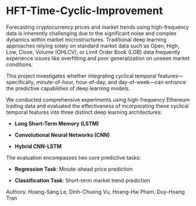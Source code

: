 # HFT-Time-Cyclic-Improvement

Forecasting cryptocurrency prices and market trends using high-frequency data is inherently challenging due to the significant noise and complex dynamics within market microstructures. Traditional deep learning approaches relying solely on standard market data such as Open, High, Low, Close, Volume (OHLCV), or Limit Order Book (LOB) data frequently experience issues like overfitting and poor generalization on unseen market conditions.

This project investigates whether integrating cyclical temporal features—specifically, minute-of-hour, hour-of-day, and day-of-week—can enhance the predictive capabilities of deep learning models.

We conducted comprehensive experiments using high-frequency Ethereum trading data and evaluated the effectiveness of incorporating these cyclical temporal features into three distinct deep learning architectures:

- **Long Short-Term Memory (LSTM)**

- **Convolutional Neural Networks (CNN)**

- **Hybrid CNN-LSTM**

The evaluation encompasses two core predictive tasks:

- **Regression Task**: Minute-ahead price prediction

- **Classification Task**: Short-term market trend prediction

Authors: Hoang-Sang Le, Dinh-Chuong Vu, Hoang-Hai Pham, Duy-Hoang Tran